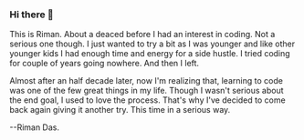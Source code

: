 ### Hi there 👋

This is Riman. About a deaced before I had an interest in coding. Not a serious one though. I just wanted to try a bit as I was younger and like other younger kids I had enough time and energy for a side hustle. I tried coding for couple of years going nowhere. And then I left. 

Almost after an half decade later, now I'm realizing that, learning to code was one of the few great things in my life. Though I wasn't serious about the end goal, I used to love the process. That's why I've decided to come back again giving it another try. This time in a serious way.

--Riman Das.

<!--
**rimanz/rimanz** is a ✨ _special_ ✨ repository because its `README.md` (this file) appears on your GitHub profile.

Here are some ideas to get you started:

- 🔭 I’m currently working on ...
- 🌱 I’m currently learning ...
- 👯 I’m looking to collaborate on ...
- 🤔 I’m looking for help with ...
- 💬 Ask me about ...
- 📫 How to reach me: ...
- 😄 Pronouns: ...
- ⚡ Fun fact: ...
-->
<img src="https://komarev.com/ghpvc/?username=rimanz&style=flat-square&color=blue" alt=""/>
